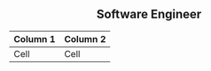 <h2 align="center">Software Engineer</h2>


| Column 1 | Column 2 |
|----------|----------|
|   Cell   |   Cell   |


<!--
**ONP4intFon2286Q/ONP4intFon2286Q** is a ✨ _special_ ✨ repository because its `README.md` (this file) appears on your GitHub profile.

Here are some ideas to get you started:

- 🔭 I’m currently working on ...
- 🌱 I’m currently learning ...
- 👯 I’m looking to collaborate on ...
- 🤔 I’m looking for help with ...
- 💬 Ask me about ...
- 📫 How to reach me: ...
- 😄 Pronouns: ...
- ⚡ Fun fact: ...
-->
